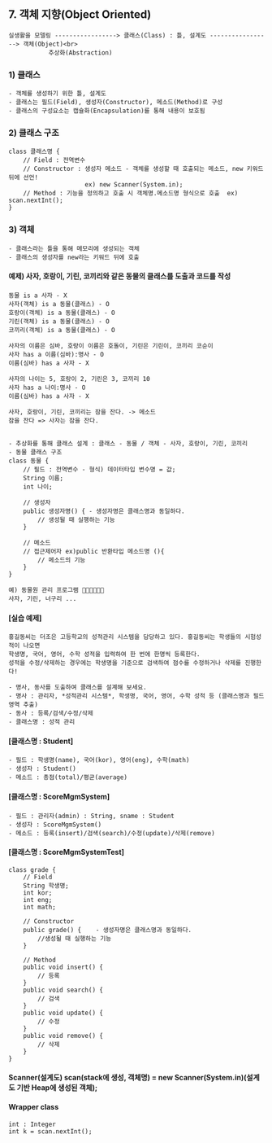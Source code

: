 ## 7. 객체 지향(Object Oriented)

	실생활을 모델링 -----------------> 클래스(Class) : 틀, 설계도 -----------------> 객체(Object)<br>
	           추상화(Abstraction)
			 
### 1) 클래스
	- 객체를 생성하기 위한 틀, 설계도
	- 클래스는 필드(Field), 생성자(Constructor), 메소드(Method)로 구성
	- 클래스의 구성요소는 캡슐화(Encapsulation)를 통해 내용이 보호됨

### 2) 클래스 구조
	class 클래스명 {
		// Field : 전역변수
		// Constructor : 생성자 메소드 - 객체를 생성할 때 호출되는 메소드, new 키워드 뒤에 선언!	
		                 ex) new Scanner(System.in);
		// Method : 기능을 정의하고 호출 시 객체명.메소드명 형식으로 호출	ex) scan.nextInt();
	}

### 3) 객체
	- 클래스라는 틀을 통해 메모리에 생성되는 객체
	- 클래스의 생성자를 new라는 키워드 뒤에 호출

#### 예제) 사자, 호랑이, 기린, 코끼리와 같은 동물의 클래스를 도출과 코드를 작성
	동물 is a 사자 - X
	사자(객체) is a 동물(클래스) - O 
	호랑이(객체) is a 동물(클래스) - O 
	기린(객체) is a 동물(클래스) - O 
	코끼리(객체) is a 동물(클래스) - O 

	사자의 이름은 심바, 호랑이 이름은 호돌이, 기린은 기린이, 코끼리 코순이
	사자 has a 이름(심바):명사 - O
	이름(심바) has a 사자 - X
	
	사자의 나이는 5, 호랑이 2, 기린은 3, 코끼리 10
	사자 has a 나이:명사 - O
	이름(심바) has a 사자 - X
	
	사자, 호랑이, 기린, 코끼리는 잠을 잔다. -> 메소드
	잠을 잔다 => 사자는 잠을 잔다.


	- 추상화를 통해 클래스 설계 : 클래스 - 동물 / 객체 - 사자, 호랑이, 기린, 코끼리
	- 동물 클래스 구조
	class 동물 {
		// 필드 : 전역변수 - 형식) 데이터타입 변수명 = 값;
		String 이름;
		int 나이;
		
		// 생성자
		public 생성자명() {	- 생성자명은 클래스명과 동일하다.
			// 생성될 때 실행하는 기능
		}
		
		// 메소드
		// 접근제어자 ex)public 반환타입 메소드명 (){
			// 메소드의 기능
		}
	}

	예) 동물원 관리 프로그램 🦁🦒🦝🐵🐯🐷
	사자, 기린, 너구리 ...

#### [실습 예제]
	홍길동씨는 더조은 고등학교의 성적관리 시스템을 담당하고 있다. 홍길동씨는 학생들의 시험성적이 나오면 
	학생명, 국어, 영어, 수학 성적을 입력하여 한 번에 한명씩 등록한다.
	성적을 수정/삭제하는 경우에는 학생명을 기준으로 검색하여 점수를 수정하거나 삭제를 진행한다!

	- 명사, 동사를 도출하여 클래스를 설계해 보세요.
	- 명사 : 관리자, *성적관리 시스템*, 학생명, 국어, 영어, 수학 성적 등 (클래스명과 필드영역 추출)
	- 동사 : 등록/검색/수정/삭제
	- 클래스명 : 성적 관리

#### [클래스명 : Student]
	- 필드 : 학생명(name), 국어(kor), 영어(eng), 수학(math)
	- 생성자 : Student()
	- 메소드 : 총점(total)/평균(average)

#### [클래스명 : ScoreMgmSystem]
	- 필드 : 관리자(admin) : String, sname : Student
	- 생성자 : ScoreMgmSystem()
	- 메소드 : 등록(insert)/검색(search)/수정(update)/삭제(remove)

#### [클래스명 : ScoreMgmSystemTest]
	class grade {
		// Field
		String 학생명;
		int kor;
		int eng;
		int math;
		
		// Constructor
		public grade() {	- 생성자명은 클래스명과 동일하다.
			//생성될 때 실행하는 기능
		}
		
		// Method
		public void insert() {
			// 등록
		}
		public void search() {
			// 검색
		}
		public void update() {
			// 수정
		}
		public void remove() {
			// 삭제
		}
	}

#### Scanner(설계도) scan(stack에 생성, 객체명) = new Scanner(System.in)(설계도 기반 Heap에 생성된 객체);

#### Wrapper class<br>
	int : Integer
	int k = scan.nextInt();